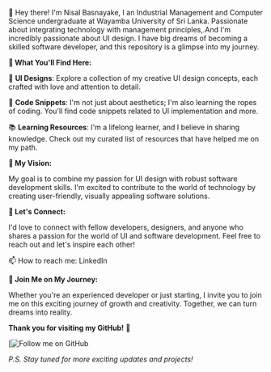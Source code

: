👋 Hey there! I'm Nisal Basnayake, I an Industrial Management and Computer Science undergraduate at Wayamba University of Sri Lanka. Passionate about integrating technology with management principles,.And I'm incredibly passionate about UI design. I have big dreams of becoming a skilled software developer, and this repository is a glimpse into my journey.
 
**🚀 What You'll Find Here:**

🎨 **UI Designs**: Explore a collection of my creative UI design concepts, each crafted with love and attention to detail.

🔨 **Code Snippets**: I'm not just about aesthetics; I'm also learning the ropes of coding. You'll find code snippets related to UI implementation and more.

📚 **Learning Resources**: I'm a lifelong learner, and I believe in sharing knowledge. Check out my curated list of resources that have helped me on my path.

**🌟 My Vision:**

My goal is to combine my passion for UI design with robust software development skills. I'm excited to contribute to the world of technology by creating user-friendly, visually appealing software solutions.

**🤝 Let's Connect:**

I'd love to connect with fellow developers, designers, and anyone who shares a passion for the world of UI and software development. Feel free to reach out and let's inspire each other!

📫 How to reach me: LinkedIn

**🙌 Join Me on My Journey:**

Whether you're an experienced developer or just starting, I invite you to join me on this exciting journey of growth and creativity. Together, we can turn dreams into reality.

**Thank you for visiting my GitHub!** 🌟

[![Follow me on GitHub](https://github.com/NisalBasnayake)

*P.S. Stay tuned for more exciting updates and projects!*






